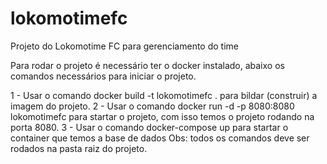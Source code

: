 # lokomotimefc
Projeto do Lokomotime FC para gerenciamento do time

Para rodar o projeto é necessário ter o docker instalado, abaixo os comandos necessários para iniciar o projeto.

1 - Usar o comando docker build -t lokomotimefc . para bildar (construir) a imagem do projeto.
2 - Usar o comando docker run -d -p 8080:8080 lokomotimefc para startar o projeto, com isso temos o projeto rodando na porta 8080.
3 - Usar o comando docker-compose up para startar o container que temos a base de dados
Obs: todos os comandos deve ser rodados na pasta raiz do projeto.

